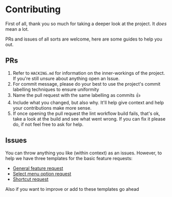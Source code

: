 # Contributing

First of all, thank you so much for taking a deeper look at the project. It *does* mean a lot.  

PRs and issues of all sorts are welcome, here are some guides to help you out.  

## PRs

1. Refer to `HACKING.md` for information on the inner-workings of the project. If you're still unsure about anything open an Issue.
2. For commit message, please do your best to use the project's commit labelling techniques to ensure uniformity
3. Name the pull request with the same labelling as commits :+1:
4. Include what you changed, but also why. It'll help give context and help your contributions make more sense.
5. If once opening the pull request the lint workflow build fails, that's ok, take a look at the build and see what went wrong. If you can fix it please do, if not feel free to ask for help.

## Issues

You can throw anything you like (within context) as an issues. However, to help we have three templates for the basic feature requests:

* [General feature request](https://github.com/TechWiz-3/git-commit-emojis/issues/new?assignees=&labels=&template=feature_request.md&title=)
* [Select menu option request](https://github.com/TechWiz-3/git-commit-emojis/issues/new?assignees=&labels=&template=select-menu-option-request.md&title=)
* [Shortcut request](https://github.com/TechWiz-3/git-commit-emojis/issues/new?assignees=&labels=&template=shorcut-request.md&title=New+shorcut+request)

Also if you want to improve or add to these templates go ahead
